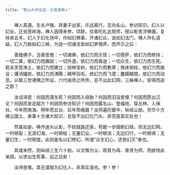```yaml
---
title: "憨山大师法语：示真遇禅人"
---
```


　　禅人真遇，生长卢陵，弃妻子出家，乐远离行，志向名山，参访知识。幻人以幻业，迁讹至岭海，禅人因得来参。顷辞，往普陀礼达观师，授以毗舍浮佛偈，复持来五羊。幻人于幻化场中，作如幻佛事，开诸幻众，说如幻法门，禅人作礼请益，幻人乃依如幻三昧，为说一切诸法皆如幻梦境界，而开示之曰：

　　善哉佛子，当善思惟：一切诸佛，依幻力而示现；一切菩萨，依幻力而修持；一切二乘，依幻力而趣寂；一切外道，依幻力而昏迷；一切众生，依幻力而生死。若夫天宫净土，依幻力而建立；琼林宝树，依幻力而敷荣；铁床铜柱，依幻力而施设；镬汤罏炭，依幻力而沸腾；鳞甲羽毛，依幻力而飞潜；蠢蠕蛸翘，依幻力而动息。以极三世诸佛之所证、六代祖师之所传，总不出此幻网，三昧禅人，安得而逃之耶？

　　汝试谛思：何因而落生死？何因而入母胎？何因而汩没爱缠？何因而愿出沉沦？何因而发足超方？何因而参访知识？何因而履名山、登福地、穿丛林、入保社、今年而南海、明年而五台、后年而峨眉？汝将遍历寰中，纵经尘劫，穷尽十方微尘国土、承事十方诸大知识，总皆不出幻化门头，非究竟真实处也！

　　然虽如是，唤作迷头认影，不妨就路还家。苟能一步踏断幻结，则无边幻网，一时顿裂；无涯幻海，一时顿枯；无量幻业，一时顿消；无边幻行，一时顿得；无量幻生，一时顿度。此则是名以幻修幻，所谓“众生幻心，还依幻灭”者也。

　　其或未然，则纵经三生六十劫，以文殊为父、观音为母、普贤为师，而欲恃此亲因，以求出生死事，远之远矣！

　　汝谛思惟。其无谓我为幻化人，非真实语也。参！参！
